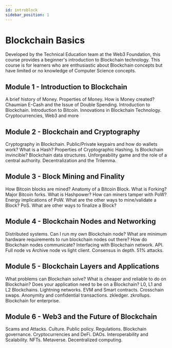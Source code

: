 ```yaml
---
id: introblock
sidebar_position: 1
---
```


# Blockchain Basics

Developed by the Technical Education team at the Web3 Foundation, this course provides a beginner's introduction to Blockchain technology.
This course is for learners who are enthusiastic about Blockchain concepts but have limited or no knowledge of Computer Science concepts.

## Module 1 - Introduction to Blockchain

A brief history of Money. Properties of Money. How is Money created? Chaumian E-Cash and the Issue of Double Spending. Introduction to Blockchain.
Introduction to Bitcoin. Innovations in Blockchain Technology. Cryptocurrencies, Web3 and more

## Module 2 - Blockchain and Cryptography

Cryptography in Blockchain. Public/Private keypairs and how do wallets work? What is a Hash? Properties of Cryptographic Hashing. Is Blockchain invincible?
Blockchain data structures. Unforgeability game and the role of a central authority. Decentralization and the Trilemma.

## Module 3 - Block Mining and Finality

How Bitcoin blocks are mined? Anatomy of a Bitcoin Block. What is Forking? Major Bitcoin forks. What is Hashpower? How can miners tamper with PoW?
Energy implications of PoW. What are the other ways to mine/validate a Block? PoS. What are other ways to finalize a Block?

## Module 4 - Blockchain Nodes and Networking

Distributed systems. Can I run my own Blockchain node? What are minimum hardware requirements to run blockchain nodes out there? How do Blockchain nodes communicate? Interfacing with Blockchain network. API. Full node vs Archive node vs light client. Consensus in depth. 51% attacks.

## Module 5 - Blockchain Layers and Applications
What problems can Blockchain solve? What is cheaper and reliable to do on Blockchain? Does your application need to be on a Blockchain? L0, L1 and L2 Blockchains. Lightning networks. EVM and Smart contracts. Crosschain swaps. Anonymity and confidential transactions. zkledger. zkrollups. Blockchain for enterprise.

## Module 6 - Web3 and the Future of Blockchain

Scams and Attacks. Culture. Public policy. Regulations. Blockchain governance. Cryptocurrencies and DeFi. DAOs. Interoperability and Scalability. NFTs. Metaverse. Decentralized computing.
